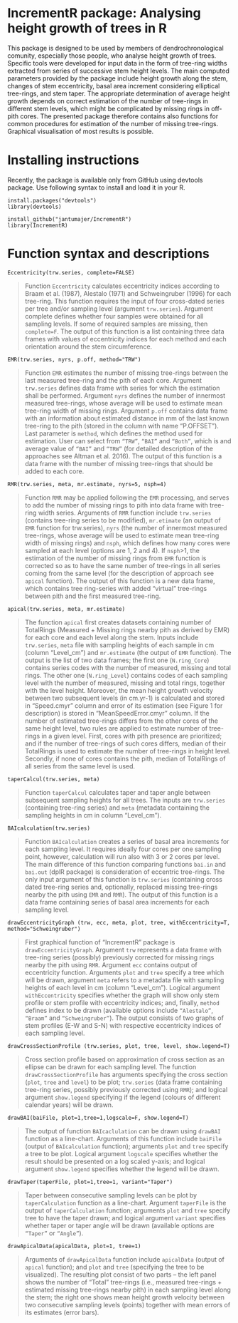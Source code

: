 # IncrementR package: Analysing height growth of trees in R

This package is designed to be used by members of dendrochronological comunity, especially those people, who analyse height growth of trees. Specific tools were developed for input data in the form of tree-ring widths extracted from series of successive stem height levels. The main computed parameters provided by the package include height growth along the stem, changes of stem eccentricity, basal area increment considering elliptical tree-rings, and stem taper. The appropriate determination of average height growth depends on correct estimation of the number of tree-rings in different stem levels, which might be complicated by missing rings in off-pith cores. The presented package therefore contains also functions for common procedures for estimation of the number of missing tree-rings. Graphical visualisation of most results is possible. 

# Installing instructions

Recently, the package is available only from GitHub using devtools package. Use following syntax to install and load it in your R.

```
install.packages("devtools")
library(devtools)

install_github("jantumajer/IncrementR")
library(IncrementR)
```

# Function syntax and descriptions

```Eccentricity(trw.series, complete=FALSE)```

> Function `Eccentricity` calculates eccentricity indices according to Braam et al. (1987), Alestalo (1971) and Schweingruber (1996) for each tree-ring. This function requires the input of four cross-dated series per tree and/or sampling level (argument `trw.series`). Argument complete defines whether four samples were obtained for all sampling levels. If some of required samples are missing, then `complete=F`. The output of this function is a list containing three data frames with values of eccentricity indices for each method and each orientation around the stem circumference.

```EMR(trw.series, nyrs, p.off, method="TRW")```

> Function `EMR` estimates the number of missing tree-rings between the last measured tree-ring and the pith of each core. Argument `trw.series` defines data frame with series for which the estimation shall be performed. Argument `nyrs` defines the number of innermost measured tree-rings, whose average will be used to estimate mean tree-ring width of missing rings. Argument `p.off` contains data frame with an information about estimated distance in mm of the last known tree-ring to the pith (stored in the column with name “P.OFFSET”). Last parameter is `method`, which defines the method used for estimation. User can select from `“TRW”`, `“BAI”` and `“Both”`, which is and average value of `“BAI”` and `“TRW”` (for detailed description of the approaches see Altman et al. 2016). The output of this function is a data frame with the number of missing tree-rings that should be added to each core.

```RMR(trw.series, meta, mr.estimate, nyrs=5, nsph=4)```

> Function `RMR` may be applied following the `EMR` processing, and serves to add the number of missing rings to pith into data frame with tree-ring width series. Arguments of `RMR` function include `trw.series` (contains tree-ring series to be modified), `mr.etimate` (an output of `EMR` function for trw.series), `nyrs` (the number of innermost measured tree-rings, whose average will be used to estimate mean tree-ring width of missing rings) and `nsph`, which defines how many cores were sampled at each level (options are 1, 2 and 4). If `nsph`>1, the estimation of the number of missing rings from `EMR` function is corrected so as to have the same number of tree-rings in all series coming from the same level (for the description of approach see `apical` function). The output of this function is a new data frame, which contains tree ring-series with added “virtual” tree-rings between pith and the first measured tree-ring.

```apical(trw.series, meta, mr.estimate)```

> The function `apical` first creates datasets containing number of TotalRings (Measured + Missing rings nearby pith as derived by EMR) for each core and each level along the stem. Inputs include `trw.series`, `meta` file with sampling heights of each sample in cm (column “Level_cm”) and `mr.estimate` (the output of `EMR` function). The output is the list of two data frames; the first one (`N.ring_Core`) contains series codes with the number of measured, missing and total rings. The other one (`N.ring_Level`) contains codes of each sampling level with the number of measured, missing and total rings, together with the level height. Moreover, the mean height growth velocity between two subsequent levels (in cm.yr-1) is calculated and stored in “Speed.cmyr” column and error of its estimation (see Figure 1 for description) is stored in “MeanSpeedError.cmyr” column.
If the number of estimated tree-rings differs from the other cores of the same height level, two rules are applied to estimate number of tree-rings in a given level. First, cores with pith presence are prioritized; and if the number of tree-rings of such cores differs, median of their TotalRings is used to estimate the number of tree-rings in height level. Secondly, if none of cores contains the pith, median of TotalRings of all series from the same level is used.

```taperCalcul(trw.series, meta)```

> Function `taperCalcul` calculates taper and taper angle between subsequent sampling heights for all trees. The inputs are `trw.series` (containing tree-ring series) and `meta` (metadata containing the sampling heights in cm in column “Level_cm”). 

```BAIcalculation(trw.series)```

> Function `BAIcalculation` creates a series of basal area increments for each sampling level. It requires ideally four cores per one sampling point, however, calculation will run also with 3 or 2 cores per level. The main difference of this function comparing functions `bai.in` and `bai.out` (dplR package) is consideration of eccentric tree-rings. The only input argument of this function is `trw.series` (containing cross dated tree-ring series and, optionally, replaced missing tree-rings nearby the pith using `EMR` and `RMR`). The output of this function is a data frame containing series of basal area increments for each sampling level.

```drawEccentricityGraph (trw, ecc, meta, plot, tree, withEccentricity=T, method="Schweingruber")```

> First graphical function of “IncrementR” package is `drawEccentricityGraph`. Argument `trw` represents a data frame with tree-ring series (possibly) previously corrected for missing rings nearby the pith using `RMR`. Argument `ecc` contains output of eccentricity function.  Arguments `plot` and `tree` specify a tree which will be drawn, argument `meta` refers to a metadata file with sampling heights of each level in cm (column “Level_cm”). Logical argument `withEccentricity` specifies whether the graph will show only stem profile or stem profile with eccentricity indices; and, finally, `method` defines index to be drawn (available options include `“Alestalo”`, `“Braam”` and `“Schweingruber”`). The output consists of two graphs of stem profiles (E-W and S-N) with respective eccentricity indices of each sampling level.

```drawCrossSectionProfile (trw.series, plot, tree, level, show.legend=T)```

> Cross section profile based on approximation of cross section as an ellipse can be drawn for each sampling level. The function `drawCrossSectionProfile` has arguments specifying the cross section (`plot`, `tree` and `level`) to be plot; `trw.series` (data frame containing tree-ring series, possibly previously corrected using `RMR`); and logical argument `show.legend` specifying if the legend (colours of different calendar years) will be drawn.

```drawBAI(baiFile, plot=1,tree=1,logscale=F, show.legend=T)```

> The output of function `BAIcaclulation` can be drawn using `drawBAI` function as a line-chart. Arguments of this function include `baiFile` (output of `BAIcalculation` function); arguments `plot` and `tree` specify a tree to be plot. Logical argument `logscale` specifies whether the result should be presented on a log scaled y-axis; and logical argument `show.legend` specifies whether the legend will be drawn.

```drawTaper(taperFile, plot=1,tree=1, variant="Taper")```

> Taper between consecutive sampling levels can be plot by `taperCalculation` function as a line-chart. Argument `taperFile` is the output of `taperCalculation` function; arguments `plot` and `tree` specify tree to have the taper drawn; and logical argument `variant` specifies whether taper or taper angle will be drawn (available options are `“Taper”` or `“Angle”`).

```drawApicalData(apicalData, plot=1, tree=1)```

> Arguments of `drawApicalData` function include `apicalData` (output of `apical` function); and `plot` and `tree` (specifying the tree to be visualized). The resulting plot consist of two parts – the left panel shows the number of “Total” tree-rings (i.e., measured tree-rings + estimated missing tree-rings nearby pith) in each sampling level along the stem; the right one shows mean height growth velocity between two consecutive sampling levels (points) together with mean errors of its estimates (error bars). 
